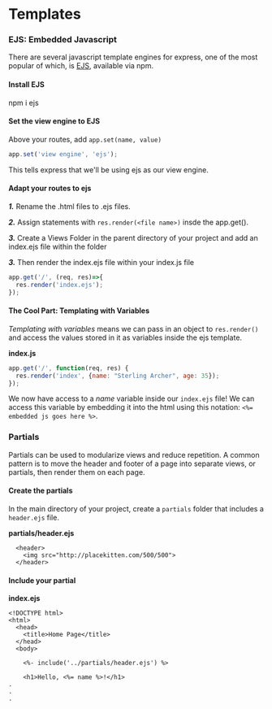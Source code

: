 # Templates

### EJS: Embedded Javascript

There are several javascript template engines for express, one of the most popular of which, is [EJS](https://ejs.co/), available via npm. 

#### Install EJS

npm i ejs

#### Set the view engine to EJS

Above your routes, add 
`app.set(name, value)` 
```javascript
app.set('view engine', 'ejs');
```
This tells express that we'll be using ejs as our view engine.

#### Adapt your routes to ejs

_**1.**_ Rename the .html files to .ejs files.

_**2.**_ Assign statements with `res.render(<file name>)` insde the app.get().

_**3.**_ Create a Views Folder in the parent directory of your project and add an index.ejs file within the folder

_**3.**_ Then render the index.ejs file within your index.js file

```javascript
app.get('/', (req, res)=>{
  res.render('index.ejs'); 
});
```

#### The Cool Part: Templating with Variables

_Templating with variables_ means we can pass in an object to `res.render()` and access the values stored in it as variables inside the ejs template.

**index.js**

```javascript
app.get('/', function(req, res) {
  res.render('index', {name: "Sterling Archer", age: 35});
});
```

We now have access to a _name_ variable inside our `index.ejs` file! We can access this variable by embedding it into the html using this notation: `<%= embedded js goes here %>`.


### Partials

Partials can be used to modularize views and reduce repetition. A common pattern is to move the header and footer of a page into separate views, or partials, then render them on each page.

#### Create the partials

In the main directory of your project, create a `partials` folder that includes a `header.ejs` file.

**partials/header.ejs**

```markup
  <header>
    <img src="http://placekitten.com/500/500">
  </header>
```

#### Include your partial

**index.ejs**

```markup
<!DOCTYPE html>
<html>
  <head>
    <title>Home Page</title>
  </head>
  <body>

    <%- include('../partials/header.ejs') %>

    <h1>Hello, <%= name %>!</h1>
.
.
.
```

